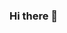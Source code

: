 ### Hi there 👋

<!--
I cannot share my assignments due to the **policy** my uni has; however, these are the ones I've done for now in my master's degree.

Hi there, I'm an MSc Artificial Intelligence student in London.

**Semester-1**
◦ Machine Learning: Assignment-1: Linear Regression, Assignment-2: Logistic Regression and Neural
Network, Assignment-3: Clustering and MoG(Mixture of Gaussians)
◦ Artificial Intelligence: Assignment-1: Agenda-based Search (BFS, DFS, UCS), Heuristic Search &
Adversarial Search, Assignment-2: Logic and Reasoning, Neural Network and Classification (using
PyTorch- fashion MNIST)
◦ Artificial Intelligence in Games: Assignment-1: Using AI agents for the game Pommerman,
Assignment-2: Deep Q-Network, Assignment-3: Implementing a variety of reinforcement learning
algorithms to find policies for the frozen lake environment
◦ Natural Language Processing: Assignment-1: Sequence Classification, Assignment-2: Distributional
Semantics-Based Eastenders Character Classification

**Semester-2**
◦ Neural Network and NLP: Assignment-1: Embeddings, Text Classification, and Machine Translation
◦ Deep Learning and Computer Vision: Assignment-1: CNN Model for Super-Resolution, Assignment-2:
Unsupervised Learning by GAN
◦ Neural Networks and Deep Learning: Assignment-1: Fashion MNIST Classification
◦ Computational Creativity: Assignment: Personal Project
